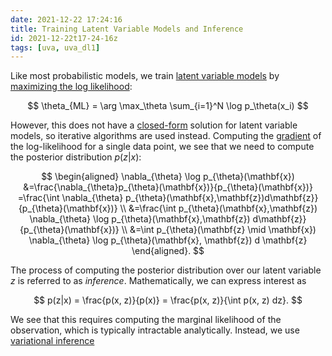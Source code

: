 ```yaml
---
date: 2021-12-22 17:24:16
title: Training Latent Variable Models and Inference
id: 2021-12-22t17-24-16z
tags: [uva, uva_dl1]
---
```


Like most probabilistic models, we train
[latent variable models](./2021-12-22t16-35-13z.md) by
[maximizing the log likelihood](./2021-09-11t15-54-04z.md):

$$
\theta_{ML} = \arg \max_\theta \sum_{i=1}^N \log p_\theta(x_i)
$$

However, this does not have a [closed-form](./2020-10-09t13-35-53z.md) solution
for latent variable models, so iterative algorithms are used instead. Computing
the [gradient](./2021-04-27t18-05-20z.md) of the log-likelihood for a single
data point, we see that we need to compute the posterior distribution $p(z|x)$:

$$
\begin{aligned}
\nabla_{\theta} \log p_{\theta}(\mathbf{x})
&=\frac{\nabla_{\theta}p_{\theta}(\mathbf{x})}{p_{\theta}(\mathbf{x})}
  =\frac{\int \nabla_{\theta} p_{\theta}(\mathbf{x},\mathbf{z})d\mathbf{z}}
  {p_{\theta}(\mathbf{x})} \\
&=\frac{\int p_{\theta}(\mathbf{x},\mathbf{z})
  \nabla_{\theta} \log p_{\theta}(\mathbf{x},\mathbf{z})
    d\mathbf{z}}{p_{\theta}(\mathbf{x})} \\
&=\int p_{\theta}(\mathbf{z} \mid \mathbf{x})
  \nabla_{\theta} \log p_{\theta}(\mathbf{x}, \mathbf{z}) d \mathbf{z}
\end{aligned}.
$$

The process of computing the posterior distribution over our latent variable $z$
is referred to as _inference_. Mathematically, we can express interest as

$$
p(z|x) = \frac{p(x, z)}{p(x)} = \frac{p(x, z)}{\int p(x, z) dz}.
$$

We see that this requires computing the marginal likelihood of the observation,
which is typically intractable analytically. Instead, we use
[variational inference](./2021-12-22t18-12-57z.md)

